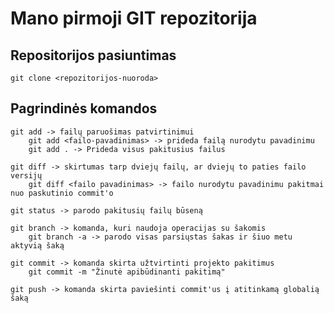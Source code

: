 # Mano pirmoji GIT repozitorija

## Repositorijos pasiuntimas
    git clone <repozitorijos-nuoroda>

## Pagrindinės komandos
    git add -> failų paruošimas patvirtinimui
        git add <failo-pavadinimas> -> prideda failą nurodytu pavadinimu
        git add . -> Prideda visus pakitusius failus

    git diff -> skirtumas tarp dviejų failų, ar dviejų to paties failo versijų
        git diff <failo pavadinimas> -> failo nurodytu pavadinimu pakitmai nuo paskutinio commit'o

    git status -> parodo pakitusių failų būseną

    git branch -> komanda, kuri naudoja operacijas su šakomis
        git branch -a -> parodo visas parsiųstas šakas ir šiuo metu aktyvią šaką

    git commit -> komanda skirta užtvirtinti projekto pakitimus
        git commit -m "Žinutė apibūdinanti pakitimą"

    git push -> komanda skirta paviešinti commit'us į atitinkamą globalią šaką